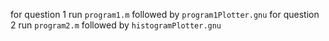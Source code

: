 for question 1 run `program1.m` followed by `program1Plotter.gnu`
for question 2 run `program2.m` followed by `histogramPlotter.gnu` 
